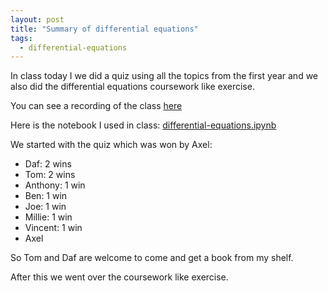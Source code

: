 ```yaml
---
layout: post
title: "Summary of differential equations"
tags:
  - differential-equations
---
```


In class today I we did a quiz using all the topics from the first year and we
also did the differential equations coursework like exercise.

You can see a recording of the class [here](https://cardiff.cloud.panopto.eu/Panopto/Pages/Viewer.aspx?id=7ee58b4d-7beb-4755-b24e-b0c600a56922)

Here is the notebook I used in class:
[differential-equations.ipynb]({{site.baseurl}}/assets/nbs/2023-2024/differential-equations.ipynb)

We started with the quiz which was won by Axel:

- Daf: 2 wins
- Tom: 2 wins
- Anthony: 1 win
- Ben: 1 win
- Joe: 1 win
- Millie: 1 win
- Vincent: 1 win
- Axel

So Tom and Daf are welcome to come and get a book from my shelf.

After this we went over the coursework like exercise.
